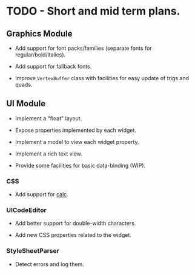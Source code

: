 
# TODO - Short and mid term plans.

## Graphics Module

* Add support for font packs/families (separate fonts for regular/bold/italics).

* Add support for fallback fonts.

* Improve `VertexBuffer` class with facilities for easy update of trigs and quads.

## UI Module

* Implement a "float" layout.

* Expose properties implemented by each widget.

* Implement a model to view each widget property.

* Implement a rich text view.

* Provide some facilities for basic data-binding (WIP).

### CSS

* Add support for [calc](https://developer.mozilla.org/en-US/docs/Web/CSS/calc).

### UICodeEditor

* Add better support for double-width characters.

* Add new CSS properties related to the widget.

### StyleSheetParser

* Detect errors and log them.
